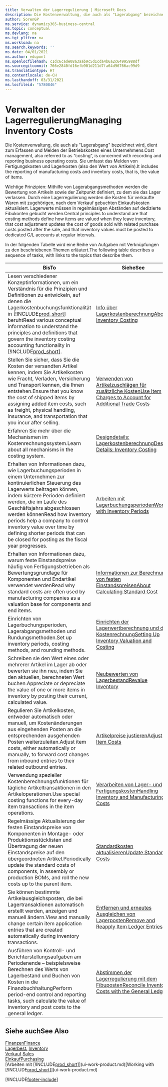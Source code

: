 ```yaml
---
title: Verwalten der Lagerregulierung | Microsoft Docs
description: Die Kostenverwaltung, die auch als "Lagerabgang" bezeichnet wird, dient zum Erfassen und Melden der Betriebskosten eines Unternehmens. Sie umfasst das Melden von Fertigungskosten und Lagerkosten (also den Wert von Artikeln).
author: SorenGP
ms.service: dynamics365-business-central
ms.topic: conceptual
ms.devlang: na
ms.tgt_pltfrm: na
ms.workload: na
ms.search.keywords: ''
ms.date: 04/01/2021
ms.author: edupont
ms.openlocfilehash: c1dc6cade08a3aab9c5d1cda4b6a2c64995988df
ms.sourcegitcommit: 766e2840fd16efb901d211d7fa64d96766ac99d9
ms.translationtype: HT
ms.contentlocale: de-CH
ms.lasthandoff: 03/31/2021
ms.locfileid: "5780846"
---
```

# <a name="managing-inventory-costs"></a><span data-ttu-id="87a07-104">Verwalten der Lagerregulierung</span><span class="sxs-lookup"><span data-stu-id="87a07-104">Managing Inventory Costs</span></span>
<span data-ttu-id="87a07-105">Die Kostenverwaltung, die auch als "Lagerabgang" bezeichnet wird, dient zum Erfassen und Melden der Betriebskosten eines Unternehmens.</span><span class="sxs-lookup"><span data-stu-id="87a07-105">Cost management, also referred to as “costing”, is concerned with recording and reporting business operating costs.</span></span> <span data-ttu-id="87a07-106">Sie umfasst das Melden von Fertigungskosten und Lagerkosten (also den Wert von Artikeln).</span><span class="sxs-lookup"><span data-stu-id="87a07-106">It includes the reporting of manufacturing costs and inventory costs, that is, the value of items.</span></span>   

<span data-ttu-id="87a07-107">Wichtige Prinzipien: Mithilfe von Lagerabgangsmethoden werden die Bewertung von Artikeln sowie der Zeitpunkt definiert, zu dem sie das Lager verlassen. Durch eine Lagerregulierung werden die Kosten für verkaufte Waren mit zugehörigen, nach dem Verkauf gebuchten Einkaufskosten aktualisiert. Lagerwerte müssen in regelmässigen Abständen auf dedizierte Fibukonten gebucht werden.</span><span class="sxs-lookup"><span data-stu-id="87a07-107">Central principles to understand are that costing methods define how items are valued when they leave inventory, that cost adjustment updates the cost of goods sold with related purchase costs posted after the sale, and that inventory values must be posted to dedicated G/L accounts at regular intervals.</span></span>

<span data-ttu-id="87a07-108">In der folgenden Tabelle wird eine Reihe von Aufgaben mit Verknüpfungen zu den beschriebenen Themen erläutert.</span><span class="sxs-lookup"><span data-stu-id="87a07-108">The following table describes a sequence of tasks, with links to the topics that describe them.</span></span>

|<span data-ttu-id="87a07-109">**Bis**</span><span class="sxs-lookup"><span data-stu-id="87a07-109">**To**</span></span>|<span data-ttu-id="87a07-110">**Siehe**</span><span class="sxs-lookup"><span data-stu-id="87a07-110">**See**</span></span>|  
|------------|-------------|  
|<span data-ttu-id="87a07-111">Lesen verschiedener Konzeptinformationen, um ein Verständnis für die Prinzipien und Definitionen zu entwickeln, auf denen die Lagerkostenbuchungsfunktionalität in [!INCLUDE[prod_short](includes/prod_short.md)] beruht</span><span class="sxs-lookup"><span data-stu-id="87a07-111">Read various conceptual information to understand the principles and definitions that govern the inventory costing accounting functionality in [!INCLUDE[prod_short](includes/prod_short.md)].</span></span>|[<span data-ttu-id="87a07-112">Info über Lagerkostenberechnung</span><span class="sxs-lookup"><span data-stu-id="87a07-112">About Inventory Costing</span></span>](finance-learn-about-costing.md)|  
|<span data-ttu-id="87a07-113">Stellen Sie sicher, dass Sie die Kosten der versandten Artikel kennen, indem Sie Artikelkosten wie Fracht, Verladen, Versicherung und Transport kennen, die Ihnen entstehen.</span><span class="sxs-lookup"><span data-stu-id="87a07-113">Ensure that you know the cost of shipped items by assigning added item costs, such as freight, physical handling, insurance, and transportation that you incur after selling.</span></span>|[<span data-ttu-id="87a07-114">Verwenden von Artikelzuschlägen für zusätzliche Kosten</span><span class="sxs-lookup"><span data-stu-id="87a07-114">Use Item Charges to Account for Additional Trade Costs</span></span>](payables-how-assign-item-charges.md)|
|<span data-ttu-id="87a07-115">Erfahren Sie mehr über die Mechanismen im Kostenrechnungssystem.</span><span class="sxs-lookup"><span data-stu-id="87a07-115">Learn about all mechanisms in the costing system.</span></span>|[<span data-ttu-id="87a07-116">Designdetails: Lagerkostenberechnung</span><span class="sxs-lookup"><span data-stu-id="87a07-116">Design Details: Inventory Costing</span></span>](design-details-inventory-costing.md)|
|<span data-ttu-id="87a07-117">Erhalten von Informationen dazu, wie Lagerbuchungsperioden in einem Unternehmen zur kontinuierlichen Steuerung des Lagerwerts beitragen können, indem kürzere Perioden definiert werden, die im Laufe des Geschäftsjahrs abgeschlossen werden können</span><span class="sxs-lookup"><span data-stu-id="87a07-117">Read how inventory periods help a company to control inventory value over time by defining shorter periods that can be closed for posting as the fiscal year progresses.</span></span>|[<span data-ttu-id="87a07-118">Arbeiten mit Lagerbuchungsperioden</span><span class="sxs-lookup"><span data-stu-id="87a07-118">Work with Inventory Periods</span></span>](finance-how-to-work-with-inventory-periods.md)|
|<span data-ttu-id="87a07-119">Erhalten von Informationen dazu, warum feste Einstandspreise häufig von Fertigungsbetrieben als Bewertungsgrundlage für Komponenten und Endartikel verwendet werden</span><span class="sxs-lookup"><span data-stu-id="87a07-119">Read why standard costs are often used by manufacturing companies as a valuation base for components and end items.</span></span>|[<span data-ttu-id="87a07-120">Informationen zur Berechnung von festen Einstandspreisen</span><span class="sxs-lookup"><span data-stu-id="87a07-120">About Calculating Standard Cost</span></span>](finance-about-calculating-standard-cost.md)|
|<span data-ttu-id="87a07-121">Einrichten von Lagerbuchungsperioden, Lagerabgangsmethoden und Rundungsmethoden.</span><span class="sxs-lookup"><span data-stu-id="87a07-121">Set up inventory periods, costing methods, and rounding methods.</span></span>|[<span data-ttu-id="87a07-122">Einrichten der Lagerwertberechnung und der Kostenrechnung</span><span class="sxs-lookup"><span data-stu-id="87a07-122">Setting Up Inventory Valuation and Costing</span></span>](finance-set-up-inventory-valuation-and-costing.md)|
|<span data-ttu-id="87a07-123">Schreiben sie den Wert eines oder mehrerer Artikel im Lager ab oder bewerten sie ihn neu, indem Sie den aktuellen, berechneten Wert buchen.</span><span class="sxs-lookup"><span data-stu-id="87a07-123">Appreciate or depreciate the value of one or more items in inventory by posting their current, calculated value.</span></span>|[<span data-ttu-id="87a07-124">Neubewerten von Lagerbestand</span><span class="sxs-lookup"><span data-stu-id="87a07-124">Revalue Inventory</span></span>](inventory-how-revalue-inventory.md)|
|<span data-ttu-id="87a07-125">Regulieren Sie Artikelkosten, entweder automatisch oder manuell, um Kostenänderungen aus eingehenden Posten an die entsprechenden ausgehenden Posten weiterzuleiten.</span><span class="sxs-lookup"><span data-stu-id="87a07-125">Adjust item costs, either automatically or manually, to forward cost changes from inbound entries to their related outbound entries.</span></span>|[<span data-ttu-id="87a07-126">Artikelpreise justieren</span><span class="sxs-lookup"><span data-stu-id="87a07-126">Adjust Item Costs</span></span>](inventory-how-adjust-item-costs.md)|
|<span data-ttu-id="87a07-127">Verwendung spezieller Kostenberechnungsfunktionen für tägliche Artikeltransaktionen in den Artikeloperationen.</span><span class="sxs-lookup"><span data-stu-id="87a07-127">Use special costing functions for every-day item transactions in the item operations.</span></span>|[<span data-ttu-id="87a07-128">Verarbeiten von Lager- und Fertigungskosten</span><span class="sxs-lookup"><span data-stu-id="87a07-128">Handling Inventory and Manufacturing Costs</span></span>](finance-handle-inventory-and-manufacturing-costs.md)|  
|<span data-ttu-id="87a07-129">Regelmässige Aktualisierung der festen Einstandspreise von Komponenten in Montage- oder Produktionsstücklisten und Übertragung der neuen Einstandspreise auf den übergeordneten Artikel.</span><span class="sxs-lookup"><span data-stu-id="87a07-129">Periodically update the standard costs of components, in assembly or production BOMs, and roll the new costs up to the parent item.</span></span>|[<span data-ttu-id="87a07-130">Standardkosten aktualisieren</span><span class="sxs-lookup"><span data-stu-id="87a07-130">Update Standard Costs</span></span>](finance-how-to-update-standard-costs.md)|
|<span data-ttu-id="87a07-131">Sie können bestimmte Artikelausgleichsposten, die bei Lagertransaktionen automatisch erstellt werden, anzeigen und manuell ändern.</span><span class="sxs-lookup"><span data-stu-id="87a07-131">View and manually change certain item application entries that are created automatically during inventory transactions.</span></span>|[<span data-ttu-id="87a07-132">Entfernen und erneutes Ausgleichen von Lagerposten</span><span class="sxs-lookup"><span data-stu-id="87a07-132">Remove and Reapply Item Ledger Entries</span></span>](finance-how-to-remove-and-reapply-item-entries.md)|
|<span data-ttu-id="87a07-133">Ausführen von Kontroll- und Berichterstellungsaufgaben am Periodenende – beispielsweise Berechnen des Werts von Lagerbestand und Buchen von Kosten in die Finanzbuchhaltung</span><span class="sxs-lookup"><span data-stu-id="87a07-133">Perform period-end control and reporting tasks, such calculate the value of inventory and post costs to the general ledger.</span></span>|[<span data-ttu-id="87a07-134">Abstimmen der Lagerregulierung mit dem Fibuposten</span><span class="sxs-lookup"><span data-stu-id="87a07-134">Reconcile Inventory Costs with the General Ledger</span></span>](finance-how-to-post-inventory-costs-to-the-general-ledger.md)|

## <a name="see-also"></a><span data-ttu-id="87a07-135">Siehe auch</span><span class="sxs-lookup"><span data-stu-id="87a07-135">See Also</span></span>  
 [<span data-ttu-id="87a07-136">Finanzen</span><span class="sxs-lookup"><span data-stu-id="87a07-136">Finance</span></span>](finance.md)  
 <span data-ttu-id="87a07-137">[Lagerbest.](inventory-manage-inventory.md) </span><span class="sxs-lookup"><span data-stu-id="87a07-137">[Inventory](inventory-manage-inventory.md) </span></span>  
 <span data-ttu-id="87a07-138">[Verkauf](sales-manage-sales.md) </span><span class="sxs-lookup"><span data-stu-id="87a07-138">[Sales](sales-manage-sales.md) </span></span>  
 [<span data-ttu-id="87a07-139">Einkauf</span><span class="sxs-lookup"><span data-stu-id="87a07-139">Purchasing</span></span>](purchasing-manage-purchasing.md)  
 <span data-ttu-id="87a07-140">[Arbeiten mit [!INCLUDE[prod_short](includes/prod_short.md)]](ui-work-product.md)</span><span class="sxs-lookup"><span data-stu-id="87a07-140">[Working with [!INCLUDE[prod_short](includes/prod_short.md)]](ui-work-product.md)</span></span>


[!INCLUDE[footer-include](includes/footer-banner.md)]